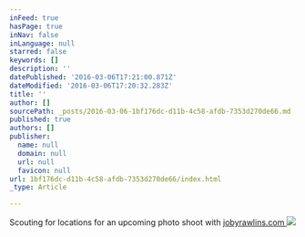 ```yaml
---
inFeed: true
hasPage: true
inNav: false
inLanguage: null
starred: false
keywords: []
description: ''
datePublished: '2016-03-06T17:21:00.871Z'
dateModified: '2016-03-06T17:20:32.283Z'
title: ''
author: []
sourcePath: _posts/2016-03-06-1bf176dc-d11b-4c58-afdb-7353d270de66.md
published: true
authors: []
publisher:
  name: null
  domain: null
  url: null
  favicon: null
url: 1bf176dc-d11b-4c58-afdb-7353d270de66/index.html
_type: Article

---
```

Scouting for locations for an upcoming photo shoot with [jobyrawlins.com ][0]
![](https://the-grid-user-content.s3-us-west-2.amazonaws.com/9b279fde-8c73-44bc-a29a-c0f76f8c925e.jpg)

[0]: http://www.jobyrawlins.com/